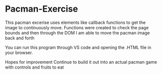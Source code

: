 # Pacman-Exercise

This pacman excerise uses elements like callback functions to get the image to continuously move. Functions were created to check the page bounds and then through the DOM I am able to move the pacman image back and forth

You can run this program through VS code and opening the .HTML file in your browser.

Hopes for improvement
Continue to build it out into an actual pacman game with controls and fruits to eat
